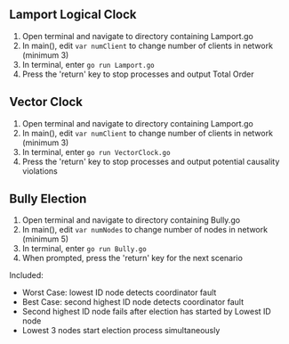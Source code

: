 ## Lamport Logical Clock
1. Open terminal and navigate to directory containing Lamport.go
2. In main(), edit `var numClient` to change number of clients in network (minimum 3)
3. In terminal, enter `go run Lamport.go`
4. Press the 'return' key to stop processes and output Total Order

## Vector Clock
1. Open terminal and navigate to directory containing Lamport.go
2. In main(), edit `var numClient` to change number of clients in network (minimum 3)
3. In terminal, enter `go run VectorClock.go`
4. Press the 'return' key to stop processes and output potential causality violations

## Bully Election
1. Open terminal and navigate to directory containing Bully.go
2. In main(), edit `var numNodes` to change number of nodes in network (minimum 5)
3. In terminal, enter `go run Bully.go`
4. When prompted, press the 'return' key for the next scenario

Included:
- Worst Case: lowest ID node detects coordinator fault
- Best Case: second highest ID node detects coordinator fault
- Second highest ID node fails after election has started by Lowest ID node
- Lowest 3 nodes start election process simultaneously
